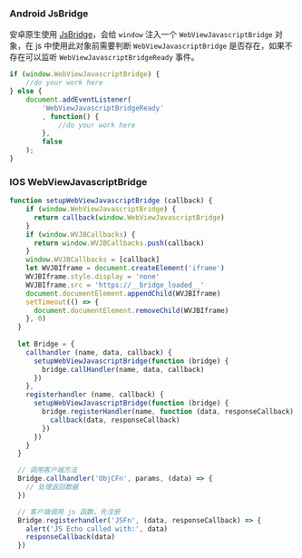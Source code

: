 ### Android JsBridge

安卓原生使用 [JsBridge](https://github.com/lzyzsd/JsBridge)，会给 `window` 注入一个 `WebViewJavascriptBridge` 对象，在 js 中使用此对象前需要判断 `WebViewJavascriptBridge` 是否存在，如果不存在可以监听 `WebViewJavascriptBridgeReady` 事件。

```js
if (window.WebViewJavascriptBridge) {
    //do your work here
} else {
    document.addEventListener(
        'WebViewJavascriptBridgeReady'
        , function() {
            //do your work here
        },
        false
    );
}
```

### IOS WebViewJavascriptBridge

```js
function setupWebViewJavascriptBridge (callback) {
    if (window.WebViewJavascriptBridge) {
      return callback(window.WebViewJavascriptBridge)
    }
    if (window.WVJBCallbacks) {
      return window.WVJBCallbacks.push(callback)
    }
    window.WVJBCallbacks = [callback]
    let WVJBIframe = document.createElement('iframe')
    WVJBIframe.style.display = 'none'
    WVJBIframe.src = 'https://__bridge_loaded__'
    document.documentElement.appendChild(WVJBIframe)
    setTimeout(() => {
      document.documentElement.removeChild(WVJBIframe)
    }, 0)
  }
  
  let Bridge = {
    callhandler (name, data, callback) {
      setupWebViewJavascriptBridge(function (bridge) {
        bridge.callHandler(name, data, callback)
      })
    },
    registerhandler (name, callback) {
      setupWebViewJavascriptBridge(function (bridge) {
        bridge.registerHandler(name, function (data, responseCallback) {
          callback(data, responseCallback)
        })
      })
    }
  }

  // 调用客户端方法
  Bridge.callhandler('ObjCFn', params, (data) => {
    // 处理返回数据
  })

  // 客户端调用 js 函数，先注册
  Bridge.registerhandler('JSFn', (data, responseCallback) => {
    alert('JS Echo called with:', data)
    responseCallback(data)
  })
```

